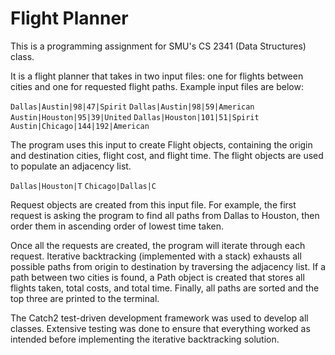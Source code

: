 # Flight Planner

This is a programming assignment for SMU's CS 2341 (Data Structures) class. 

It is a flight planner that takes in two input files: one for flights between cities and one for requested flight paths. Example input files are below:

`Dallas|Austin|98|47|Spirit`
`Dallas|Austin|98|59|American`
`Austin|Houston|95|39|United`
`Dallas|Houston|101|51|Spirit`
`Austin|Chicago|144|192|American`

The program uses this input to create Flight objects, containing the origin and destination cities, flight cost, and flight time. The flight objects are used to populate an adjacency list.

`Dallas|Houston|T`
`Chicago|Dallas|C`

Request objects are created from this input file. For example, the first request is asking the program to find all paths from Dallas to Houston, then order them in ascending order of lowest time taken. 

Once all the requests are created, the program will iterate through each request. Iterative backtracking (implemented with a stack) exhausts all possible paths from origin to destination by traversing the adjacency list. If a path between two cities is found, a Path object is created that stores all flights taken, total costs, and total time. Finally, all paths are sorted and the top three are printed to the terminal.

The Catch2 test-driven development framework was used to develop all classes. Extensive testing was done to ensure that everything worked as intended before implementing the iterative backtracking solution.
